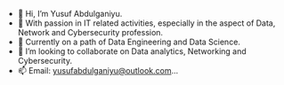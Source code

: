 - 👋 Hi, I’m Yusuf Abdulganiyu.
- 👀 With passion in IT related activities, especially in the aspect of Data, Network and Cybersecurity profession.
- 🌱 Currently on a path of Data Engineering and Data Science.
- 💞️ I’m looking to collaborate on Data analytics, Networking and Cybersecurity.
- 📫 Email: yusufabdulganiyu@outlook.com...

<!---
mnswifi/mnswifi is a ✨ special ✨ repository because its `README.md` (this file) appears on your GitHub profile.
You can click the Preview link to take a look at your changes.
--->
